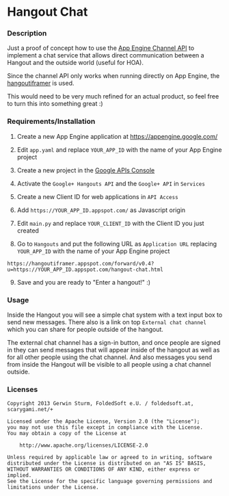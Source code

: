 # Hangout Chat

### Description

Just a proof of concept how to use the [App Engine Channel API](https://developers.google.com/appengine/docs/python/channel/)
to implement a chat service that allows direct communication between a Hangout
and the outside world (useful for HOA).

Since the channel API only works when running directly on App Engine, the
[hangoutiframer](https://hangoutiframer.appspot.com) is used.

This would need to be very much refined for an actual product, so feel free to
turn this into something great :)


### Requirements/Installation

1.  Create a new App Engine application at https://appengine.google.com/

2.  Edit `app.yaml` and replace `YOUR_APP_ID` with the name of your App Engine project

3.  Create a new project in the [Google APIs Console](https://code.google.com/apis/console/)

4.  Activate the `Google+ Hangouts API` and the `Google+ API` in `Services`

5.  Create a new Client ID for web applications in `API Access`

5.  Add `https://YOUR_APP_ID.appspot.com/` as Javascript origin

7.  Edit `main.py` and replace `YOUR_CLIENT_ID` with the Client ID you just created

8.  Go to `Hangouts` and put the following URL as `Application URL` replacing
    `YOUR_APP_ID` with the name of your App Engine project

```https://hangoutiframer.appspot.com/forward/v0.4?u=https://YOUR_APP_ID.appspot.com/hangout-chat.html```

9.  Save and you are ready to "Enter a hangout!" :)


### Usage

Inside the Hangout you will see a simple chat system with a text input box to
send new messages. There also is a link on top `External chat channel` which
you can share for people outside of the hangout.

The external chat channel has a sign-in button, and once people are signed in
they can send messages that will appear inside of the hangout as well as for
all other people using the chat channel. And also messages you send from inside
the Hangout will be visible to all people using a chat channel outside.


### Licenses

```
Copyright 2013 Gerwin Sturm, FoldedSoft e.U. / foldedsoft.at, scarygami.net/+

Licensed under the Apache License, Version 2.0 (the "License");
you may not use this file except in compliance with the License.
You may obtain a copy of the License at

    http://www.apache.org/licenses/LICENSE-2.0

Unless required by applicable law or agreed to in writing, software
distributed under the License is distributed on an "AS IS" BASIS,
WITHOUT WARRANTIES OR CONDITIONS OF ANY KIND, either express or implied.
See the License for the specific language governing permissions and
limitations under the License.
```
